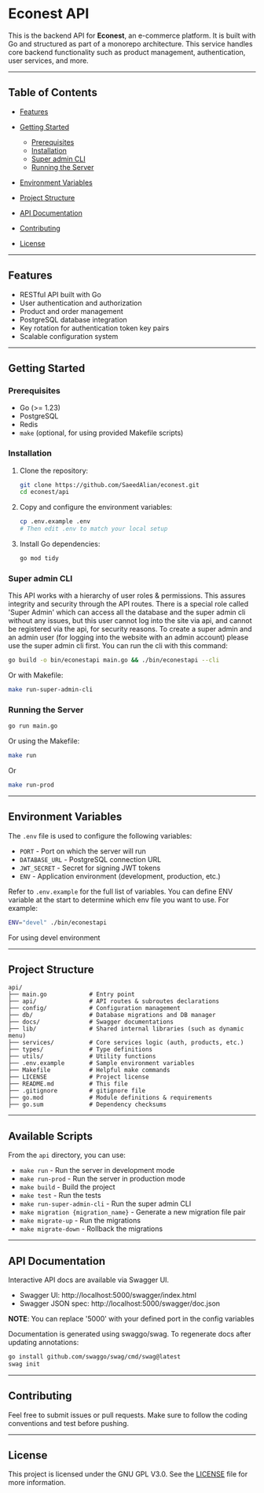 # Econest API

This is the backend API for **Econest**, an e-commerce platform. It is built with Go and structured as part of a monorepo architecture. This service handles core backend functionality such as product management, authentication, user services, and more.

---

## Table of Contents

- [Features](#features)
- [Getting Started](#getting-started)

  - [Prerequisites](#prerequisites)
  - [Installation](#installation)
  - [Super admin CLI](#super-admin-cli)
  - [Running the Server](#running-the-server)

- [Environment Variables](#environment-variables)
- [Project Structure](#project-structure)
- [API Documentation](#api-documentation)
- [Contributing](#contributing)
- [License](#license)

---

## Features

- RESTful API built with Go
- User authentication and authorization
- Product and order management
- PostgreSQL database integration
- Key rotation for authentication token key pairs
- Scalable configuration system

---

## Getting Started

### Prerequisites

- Go (>= 1.23)
- PostgreSQL
- Redis
- `make` (optional, for using provided Makefile scripts)

### Installation

1. Clone the repository:

   ```bash
   git clone https://github.com/SaeedAlian/econest.git
   cd econest/api
   ```

2. Copy and configure the environment variables:

   ```bash
   cp .env.example .env
   # Then edit .env to match your local setup
   ```

3. Install Go dependencies:

   ```bash
   go mod tidy
   ```

### Super admin CLI

This API works with a hierarchy of user roles & permissions. This assures integrity and security
through the API routes. There is a special role called 'Super Admin' which can access all the
database and the super admin cli without any issues, but this user cannot log into the site via api,
and cannot be registered via the api, for security reasons. To create a super admin and an admin
user (for logging into the website with an admin account) please use the super admin cli first.
You can run the cli with this command:

```bash
go build -o bin/econestapi main.go && ./bin/econestapi --cli
```

Or with Makefile:

```bash
make run-super-admin-cli
```

### Running the Server

```bash
go run main.go
```

Or using the Makefile:

```bash
make run
```

Or

```bash
make run-prod
```

---

## Environment Variables

The `.env` file is used to configure the following variables:

- `PORT` - Port on which the server will run
- `DATABASE_URL` - PostgreSQL connection URL
- `JWT_SECRET` - Secret for signing JWT tokens
- `ENV` - Application environment (development, production, etc.)

Refer to `.env.example` for the full list of variables.
You can define ENV variable at the start to determine which env file you want to use.
For example:

```bash
ENV="devel" ./bin/econestapi
```

For using devel environment

---

## Project Structure

```
api/
├── main.go            # Entry point
├── api/               # API routes & subroutes declarations
├── config/            # Configuration management
├── db/                # Database migrations and DB manager
├── docs/              # Swagger documentations
├── lib/               # Shared internal libraries (such as dynamic menu)
├── services/          # Core services logic (auth, products, etc.)
├── types/             # Type definitions
├── utils/             # Utility functions
├── .env.example       # Sample environment variables
├── Makefile           # Helpful make commands
├── LICENSE            # Project license
├── README.md          # This file
├── .gitignore         # gitignore file
├── go.mod             # Module definitions & requirements
├── go.sum             # Dependency checksums
```

---

## Available Scripts

From the `api` directory, you can use:

- `make run` - Run the server in development mode
- `make run-prod` - Run the server in production mode
- `make build` - Build the project
- `make test` - Run the tests
- `make run-super-admin-cli` - Run the super admin CLI
- `make migration {migration_name}` - Generate a new migration file pair
- `make migrate-up` - Run the migrations
- `make migrate-down` - Rollback the migrations

---

## API Documentation

Interactive API docs are available via Swagger UI.

- Swagger UI: http://localhost:5000/swagger/index.html
- Swagger JSON spec: http://localhost:5000/swagger/doc.json

**NOTE**: You can replace '5000' with your defined port in the config variables

Documentation is generated using swaggo/swag. To regenerate docs after updating annotations:

```bash
go install github.com/swaggo/swag/cmd/swag@latest
swag init
```

---

## Contributing

Feel free to submit issues or pull requests. Make sure to follow the coding conventions and test before pushing.

---

## License

This project is licensed under the GNU GPL V3.0. See the [LICENSE](../LICENSE) file for more information.
